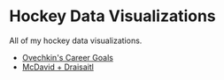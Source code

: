 # Hockey Data Visualizations

All of my hockey data visualizations.

- [Ovechkin's Career Goals](./ovechkin-goals)
- [McDavid + Draisaitl](/.oilers-scoring-breakdown)
